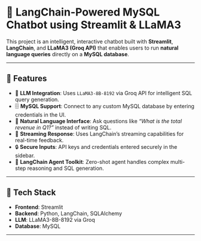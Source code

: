 # 🦜 LangChain-Powered MySQL Chatbot using Streamlit & LLaMA3

This project is an intelligent, interactive chatbot built with **Streamlit**, **LangChain**, and **LLaMA3 (Groq API)** that enables users to run **natural language queries** directly on a **MySQL database**.

---

## 🚀 Features

- 🧠 **LLM Integration**: Uses `LLaMA3-8B-8192` via Groq API for intelligent SQL query generation.
- 🗄️ **MySQL Support**: Connect to any custom MySQL database by entering credentials in the UI.
- 💬 **Natural Language Interface**: Ask questions like _“What is the total revenue in Q1?”_ instead of writing SQL.
- 🔄 **Streaming Response**: Uses LangChain’s streaming capabilities for real-time feedback.
- 🔒 **Secure Inputs**: API keys and credentials entered securely in the sidebar.
- 🧰 **LangChain Agent Toolkit**: Zero-shot agent handles complex multi-step reasoning and SQL generation.

---

## 🧱 Tech Stack

- **Frontend**: Streamlit
- **Backend**: Python, LangChain, SQLAlchemy
- **LLM**: LLaMA3-8B-8192 via Groq
- **Database**: MySQL

---
